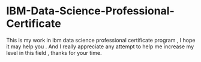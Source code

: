 # IBM-Data-Science-Professional-Certificate
This is my work in ibm data science professional certificate program , I hope it may help you .
And I really appreciate any attempt to help me increase my level in this field , thanks for your time.
